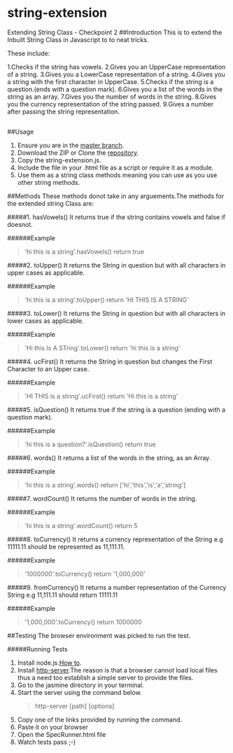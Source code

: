 # string-extension
Extending String Class - Checkpoint 2
##Introduction
This is to extend the Inbuilt String Class in Javascript to to neat tricks.

These include:

1.Checks if the string has vowels.
2.Gives you an UpperCase representation of a string.
3.Gives you a LowerCase representation of a string.
4.Gives you a string with the first character in UpperCase.
5.Checks if the string is a question.(ends with a question mark).
6.Gives you a list of the words in the string as an array.
7.Gives you the number of words in the string.
8.Gives you the currency representation of the string passed.
9.Gives a number after passing the string representation.
##

##Usage
1. Ensure you are in the [master branch](https://github.com/andela-ekahindi/inverted-index/tree/master).
2. Download the ZIP or Clone the [repository](https://github.com/andela-ekahindi/inverted-index.git).
3. Copy the string-extension.js.
4. Include the file in your .html file as a script or require it as a module.
5. Use them as a string class methods meaning you can use as you use other string methods.

##Methods
These methods donot take in any arguements.The methods for the extended string Class are:


#####1. hasVowels()
It returns true if the string contains vowels and false if doesnot.

######Example
> 'hi this is a string'.hasVowels()      return true

#####2. toUpper()
It returns the String in question but with all characters in upper cases as applicable.

######Example
> 'hi this is a string'.toUpper()      return 'HI THIS IS A STRING'

#####3. toLower()
It returns the String in question but with all characters in lower cases as applicable.

######Example
> 'Hi this Is A STring'.toLower()      return 'hi this is a string'

#####4. ucFirst()
It returns the String in question but changes the First Character to an Upper case.

######Example
> 'HI THIS is a string'.ucFirst()      return 'Hi this is a string'

#####5. isQuestion()
It returns true if the string is a question (ending with a question mark).

######Example
> 'hi this is a question?'.isQuestion()      return true

#####6. words()
It returns a list of the words in the string, as an Array. 

######Example
> 'hi this is a string'.words()      return ['hi','this','is','a','string']

#####7. wordCount()
It returns the number of words in the string. 

######Example
> 'hi this is a string'.wordCount()     return 5

#####8. toCurrency()
It returns a currency representation of the String e.g 11111.11 should be represented as 11,111.11.

######Example
> '1000000'.toCurrency()      return '1,000,000'

#####9. fromCurrency()
It returns a number representation of the Currency String e.g 11,111.11 should return 11111.11

######Example
> '1,000,000'.toCurrency()      return 1000000


##Testing
The browser environment was picked to run the test. 

#####Running Tests
1. Install node.js.[How to](https://nodejs.org/en/).
2. Install [http-server](https://github.com/indexzero/http-server).The reason is that a browser cannot load local files thus a need too establish a simple server to provide the files.
3. Go to the jasmine directory in your terminal.
4. Start the server using the command below.
    > http-server [path] [options]
5. Copy one of the links provided by running the command.
6. Paste it on your browser
7. Open the SpecRunner.html file
8. Watch tests pass ;-)
